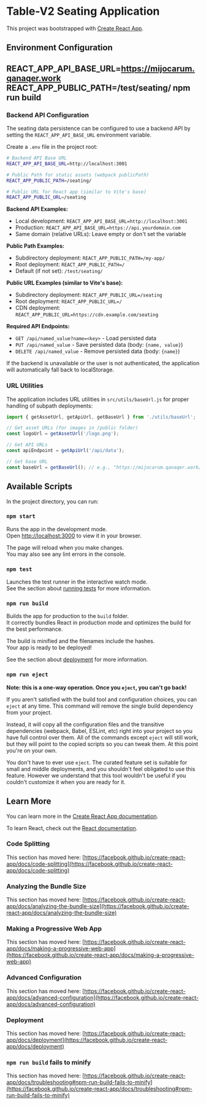 # Table-V2 Seating Application

This project was bootstrapped with [Create React App](https://github.com/facebook/create-react-app).

## Environment Configuration

## REACT_APP_API_BASE_URL=https://mijocarum.qanaqer.work REACT_APP_PUBLIC_PATH=/test/seating/ npm run build

### Backend API Configuration

The seating data persistence can be configured to use a backend API by setting the `REACT_APP_API_BASE_URL` environment variable.

Create a `.env` file in the project root:

```bash
# Backend API Base URL
REACT_APP_API_BASE_URL=http://localhost:3001

# Public Path for static assets (webpack publicPath)
REACT_APP_PUBLIC_PATH=/seating/

# Public URL for React app (similar to Vite's base)
REACT_APP_PUBLIC_URL=/seating
```

**Backend API Examples:**
- Local development: `REACT_APP_API_BASE_URL=http://localhost:3001`
- Production: `REACT_APP_API_BASE_URL=https://api.yourdomain.com`
- Same domain (relative URLs): Leave empty or don't set the variable

**Public Path Examples:**
- Subdirectory deployment: `REACT_APP_PUBLIC_PATH=/my-app/`
- Root deployment: `REACT_APP_PUBLIC_PATH=/`
- Default (if not set): `/test/seating/`

**Public URL Examples (similar to Vite's base):**
- Subdirectory deployment: `REACT_APP_PUBLIC_URL=/seating`
- Root deployment: `REACT_APP_PUBLIC_URL=/`
- CDN deployment: `REACT_APP_PUBLIC_URL=https://cdn.example.com/seating`

**Required API Endpoints:**
- `GET /api/named_value?name=<key>` - Load persisted data
- `PUT /api/named_value` - Save persisted data (body: `{name, value}`)
- `DELETE /api/named_value` - Remove persisted data (body: `{name}`)

If the backend is unavailable or the user is not authenticated, the application will automatically fall back to localStorage.

### URL Utilities

The application includes URL utilities in `src/utils/baseUrl.js` for proper handling of subpath deployments:

```javascript
import { getAssetUrl, getApiUrl, getBaseUrl } from './utils/baseUrl';

// Get asset URLs (for images in /public folder)
const logoUrl = getAssetUrl('/logo.png');

// Get API URLs
const apiEndpoint = getApiUrl('/api/data');

// Get base URL
const baseUrl = getBaseUrl(); // e.g., "https://mijocarum.qanaqer.work/seating"
```

## Available Scripts

In the project directory, you can run:

### `npm start`

Runs the app in the development mode.\
Open [http://localhost:3000](http://localhost:3000) to view it in your browser.

The page will reload when you make changes.\
You may also see any lint errors in the console.

### `npm test`

Launches the test runner in the interactive watch mode.\
See the section about [running tests](https://facebook.github.io/create-react-app/docs/running-tests) for more information.

### `npm run build`

Builds the app for production to the `build` folder.\
It correctly bundles React in production mode and optimizes the build for the best performance.

The build is minified and the filenames include the hashes.\
Your app is ready to be deployed!

See the section about [deployment](https://facebook.github.io/create-react-app/docs/deployment) for more information.

### `npm run eject`

**Note: this is a one-way operation. Once you `eject`, you can't go back!**

If you aren't satisfied with the build tool and configuration choices, you can `eject` at any time. This command will remove the single build dependency from your project.

Instead, it will copy all the configuration files and the transitive dependencies (webpack, Babel, ESLint, etc) right into your project so you have full control over them. All of the commands except `eject` will still work, but they will point to the copied scripts so you can tweak them. At this point you're on your own.

You don't have to ever use `eject`. The curated feature set is suitable for small and middle deployments, and you shouldn't feel obligated to use this feature. However we understand that this tool wouldn't be useful if you couldn't customize it when you are ready for it.

## Learn More

You can learn more in the [Create React App documentation](https://facebook.github.io/create-react-app/docs/getting-started).

To learn React, check out the [React documentation](https://reactjs.org/).

### Code Splitting

This section has moved here: [https://facebook.github.io/create-react-app/docs/code-splitting](https://facebook.github.io/create-react-app/docs/code-splitting)

### Analyzing the Bundle Size

This section has moved here: [https://facebook.github.io/create-react-app/docs/analyzing-the-bundle-size](https://facebook.github.io/create-react-app/docs/analyzing-the-bundle-size)

### Making a Progressive Web App

This section has moved here: [https://facebook.github.io/create-react-app/docs/making-a-progressive-web-app](https://facebook.github.io/create-react-app/docs/making-a-progressive-web-app)

### Advanced Configuration

This section has moved here: [https://facebook.github.io/create-react-app/docs/advanced-configuration](https://facebook.github.io/create-react-app/docs/advanced-configuration)

### Deployment

This section has moved here: [https://facebook.github.io/create-react-app/docs/deployment](https://facebook.github.io/create-react-app/docs/deployment)

### `npm run build` fails to minify

This section has moved here: [https://facebook.github.io/create-react-app/docs/troubleshooting#npm-run-build-fails-to-minify](https://facebook.github.io/create-react-app/docs/troubleshooting#npm-run-build-fails-to-minify)
